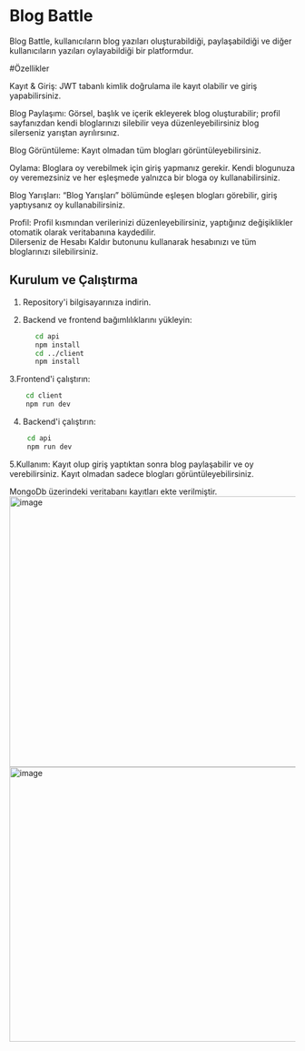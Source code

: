 # Blog Battle

Blog Battle, kullanıcıların blog yazıları oluşturabildiği, paylaşabildiği ve diğer kullanıcıların yazıları oylayabildiği bir platformdur.

#Özellikler

Kayıt & Giriş: JWT tabanlı kimlik doğrulama ile kayıt olabilir ve giriş yapabilirsiniz.

Blog Paylaşımı: Görsel, başlık ve içerik ekleyerek blog oluşturabilir; profil sayfanızdan kendi bloglarınızı silebilir veya düzenleyebilirsiniz blog silerseniz yarıştan ayrılırsınız.

Blog Görüntüleme: Kayıt olmadan tüm blogları görüntüleyebilirsiniz.

Oylama: Bloglara oy verebilmek için giriş yapmanız gerekir. Kendi blogunuza oy veremezsiniz ve her eşleşmede yalnızca bir bloga oy kullanabilirsiniz.

Blog Yarışları: “Blog Yarışları” bölümünde eşleşen blogları görebilir, giriş yaptıysanız oy kullanabilirsiniz.

Profil: Profil kısmından verilerinizi düzenleyebilirsiniz, yaptığınız değişiklikler otomatik olarak veritabanına kaydedilir.  
Dilerseniz de Hesabı Kaldır butonunu kullanarak hesabınızı ve tüm bloglarınızı silebilirsiniz.

## Kurulum ve Çalıştırma

1. Repository'i bilgisayarınıza indirin.

2. Backend ve frontend bağımlılıklarını yükleyin:
   ```bash
      cd api
      npm install
      cd ../client
      npm install
   ```


3.Frontend'i çalıştırın:
 ```bash
     cd client
     npm run dev
   ```
4. Backend'i çalıştırın:
    ```bash
     cd api
     npm run dev
    ```
  
5.Kullanım:
  Kayıt olup giriş yaptıktan sonra blog paylaşabilir ve oy verebilirsiniz.
  Kayıt olmadan sadece blogları görüntüleyebilirsiniz.

  MongoDb üzerindeki veritabanı kayıtları ekte verilmiştir.
<img width="1161" height="476" alt="image" src="https://github.com/user-attachments/assets/fb2cf8ce-84a6-43c4-b114-607a3d0274dd" />
<img width="1087" height="483" alt="image" src="https://github.com/user-attachments/assets/f29e6c94-f279-42a2-8942-06385caeac01" />


